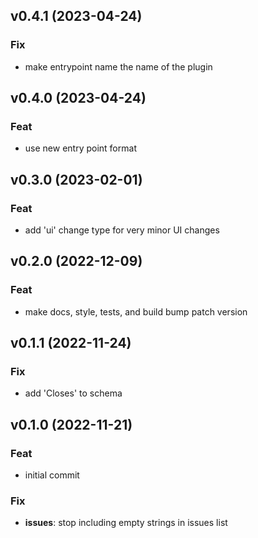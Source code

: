 ## v0.4.1 (2023-04-24)

### Fix

- make entrypoint name the name of the plugin

## v0.4.0 (2023-04-24)

### Feat

- use new entry point format

## v0.3.0 (2023-02-01)

### Feat

- add 'ui' change type for very minor UI changes

## v0.2.0 (2022-12-09)

### Feat

- make docs, style, tests, and build bump patch version

## v0.1.1 (2022-11-24)

### Fix

- add 'Closes' to schema

## v0.1.0 (2022-11-21)

### Feat

- initial commit

### Fix

- **issues**: stop including empty strings in issues list

